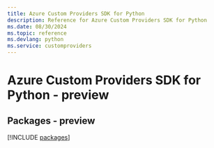 ```yaml
---
title: Azure Custom Providers SDK for Python
description: Reference for Azure Custom Providers SDK for Python
ms.date: 08/30/2024
ms.topic: reference
ms.devlang: python
ms.service: customproviders
---
```

# Azure Custom Providers SDK for Python - preview
## Packages - preview
[!INCLUDE [packages](custom-providers-index.md)]